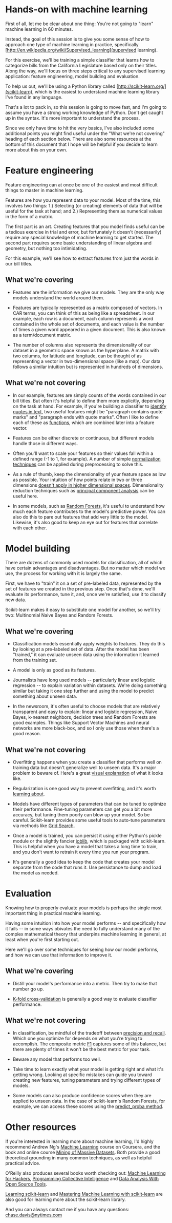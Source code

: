 Hands-on with machine learning
==============================

First of all, let me be clear about one thing: You're not going to "learn" machine learning in 60 minutes.

Instead, the goal of this session is to give you some sense of how to approach one type of machine learning in practice, specifically [http://en.wikipedia.org/wiki/Supervised_learning](supervised learning).

For this exercise, we'll be training a simple classifier that learns how to categorize bills from the California Legislature based only on their titles. Along the way, we'll focus on three steps critical to any supervised learning application: feature engineering, model building and evaluation.

To help us out, we'll be using a Python library called [http://scikit-learn.org/](scikit-learn), which is the easiest to understand machine learning library I've found in any language.

That's a lot to pack in, so this session is going to move fast, and I'm going to assume you have a strong working knowledge of Python. Don't get caught up in the syntax. It's more important to understand the process.

Since we only have time to hit the very basics, I've also included some additional points you might find useful under the "What we're not covering" heading of each section below. There are also some resources at the bottom of this document that I hope will be helpful if you decide to learn more about this on your own.

Feature engineering
===================

Feature engineering can at once be one of the easiest and most difficult things to master in machine learning.

Features are how you represent data to your model. Most of the time, this involves two things: 1.) Selecting (or creating) elements of data that will be useful for the task at hand; and 2.) Representing them as numerical values in the form of a matrix.

The first part is an art. Creating features that you model finds useful can be a tedious exercise in trial and error, but fortunately it doesn't (necessarily) require any special knowledge of machine learning to get started. The second part requires some basic understanding of linear algebra and geometry, but nothing too intimidating.

For this example, we'll see how to extract features from just the words in our bill titles.

What we're covering
-------------------

- Features are the information we give our models. They are the only way models understand the world around them.

- Features are typically represented as a matrix composed of vectors. In CAR terms, you can think of this as being like a spreadsheet. In our example, each row is a document, each column represents a word contained in the whole set of documents, and each value is the number of times a given word appeared in a given document. This is also known as a term/document matrix.

- The number of columns also represents the dimensionality of our dataset in a geometric space known as the hyperplane. A matrix with two columns, for latitude and longitude, can be thought of as representing a vector in two-dimensional space (like a map). Our data follows a similar intuition but is represented in hundreds of dimensions.

What we're not covering
-----------------------

- In our example, features are simply counts of the words contained in our bill titles. But often it's helpful to define them more explicitly, depending on the task at hand. For example, if you're building a classifier to [identify quotes in text](https://github.com/cjdd3b/quotex-simple/), two useful features might be "paragraph contains quote marks" and "paragraph ends with quote marks". Often I like to define each of these as [functions](https://github.com/cjdd3b/quotex-simple/blob/master/features/features.py), which are combined later into a feature vector.

- Features can be either discrete or continuous, but different models handle those in different ways.

- Often you'll want to scale your features so their values fall within a defined range (-1 to 1, for example). A number of simple [normalization techniques](http://en.wikipedia.org/wiki/Feature_scaling) can be applied during preprocessing to solve this.

- As a rule of thumb, keep the dimensionality of your feature space as low as possible. Your intuition of how points relate in two or three dimensions [doesn't apply in higher dimensional spaces](http://en.wikipedia.org/wiki/Curse_of_dimensionality). Dimensionality reduction techniques such as [principal component analysis](http://scikit-learn.org/stable/modules/generated/sklearn.decomposition.PCA.html) can be useful here.

- In some models, such as [Random Forests](http://scikit-learn.org/stable/modules/ensemble.html#feature-importance-evaluation), it's useful to understand how much each feature contributes to the model's predictive power. You can also do this to pare out features that add very little to the model. Likewise, it's also good to keep an eye out for features that correlate with each other.

Model building
==============

There are dozens of commonly used models for classification, all of which have certain advantages and disadvantages. But no matter which model we use, the process for working with it is largely the same.

First, we have to "train" it on a set of pre-labeled data, represented by the set of features we created in the previous step. Once that's done, we'll evaluate its performance, tune it, and, once we're satisfied, use it to classify new data.

Scikit-learn makes it easy to substitute one model for another, so we'll try two: Multinomial Naive Bayes and Random Forests.

What we're covering
-------------------

- Classification models essentially apply weights to features. They do this by looking at a pre-labeled set of data. After the model has been "trained," it can evaluate unseen data using the information it learned from the training set.

- A model is only as good as its features.

- Journalists have long used models -- particularly linear and logistic regression -- to explain variation within datasets. We're doing something similar but taking it one step further and using the model to predict something about unseen data.

- In the newsroom, it's often useful to choose models that are relatively transparent and easy to explain: linear and logistic regression, Naive Bayes, k-nearest neighbors, decision trees and Random Forests are good examples. Things like Support Vector Machines and neural networks are more black-box, and so I only use those when there's a good reason.

What we're not covering
------------------------

- Overfitting happens when you create a classifier that performs well on training data but doesn't generalize well to unseen data. It's a major problem to beware of. Here's a great [visual explanation](http://www.quora.com/What-is-an-intuitive-explanation-of-overfitting) of what it looks like.

- Regularization is one good way to prevent overfitting, and it's worth [learning about](https://www.youtube.com/watch?v=Ms7QkS-uKiI).

- Models have different types of parameters that can be tuned to optimize their performance. Fine-tuning parameters can get you a bit more accuracy, but tuning them poorly can blow up your model. So be careful. Scikit-learn provides some useful tools to auto-tune parameters via methods like [Grid Search](http://scikit-learn.org/stable/modules/grid_search.html).

- Once a model is trained, you can persist it using either Python's pickle module or the slightly fancier [joblib](http://scikit-learn.org/stable/modules/model_persistence.html), which is packaged with scikit-learn. This is helpful when you have a model that takes a long time to train, and you don't want to retrain it every time you run your program.

- It's generally a good idea to keep the code that creates your model separate from the code that runs it. Use persistance to dump and load the model as needed.

Evaluation
==============

Knowing how to properly evaluate your models is perhaps the single most important thing in practical machine learning.

Having some intuition into how your model performs -- and specifically how it fails -- in some ways obivates the need to fully understand many of the complex mathematical theory that underpins machine learning in general, at least when you're first starting out.

Here we'll go over some techniques for seeing how our model performs, and how we can use that information to improve it.

What we're covering
-------------------

- Distill your model's performance into a metric. Then try to make that number go up.

- [K-fold cross-validation](http://scikit-learn.org/stable/modules/cross_validation.html) is generally a good way to evaluate classifier performance.

What we're not covering
-----------------------

- In classification, be mindful of the tradeoff between [precision and recall](http://en.wikipedia.org/wiki/Precision_and_recall). Which one you optimize for depends on what you're trying to accomplish. The composite metric [F1](http://en.wikipedia.org/wiki/F1_score) captures some of this balance, but there are plenty of times it won't be the best metric for your task.

- Beware any model that performs too well.

- Take time to learn exactly what your model is getting right and what it's getting wrong. Looking at specific mistakes can guide you toward creating new features, tuning parameters and trying different types of models.

- Some models can also produce confidence scores when they are applied to unseen data. In the case of scikit-learn's Random Forests, for example, we can access these scores using the [predict_proba method](http://scikit-learn.org/stable/modules/generated/sklearn.ensemble.RandomForestClassifier.html#sklearn.ensemble.RandomForestClassifier.predict_proba).

Other resources
===============

If you're interested in learning more about machine learning, I'd highly recommend Andrew Ng's [Machine Learning](https://www.coursera.org/course/ml) course on Coursera, and the book and online course [Mining of Massive Datasets](http://www.mmds.org/). Both provide a good theoretical grounding in many common techniques, as well as helpful practical advice.

O'Reilly also produces several books worth checking out: [Machine Learning for Hackers](http://shop.oreilly.com/product/0636920018483.do), [Programming Collective Intelligence](http://shop.oreilly.com/product/9780596529321.do) and [Data Analysis With Open Source Tools](http://shop.oreilly.com/product/9780596802363.do).

[Learning scikit-learn](http://www.amazon.com/Learning-scikit-learn-Machine-Python/dp/1783281936) and [Mastering Machine Learning with scikit-learn](https://www.packtpub.com/big-data-and-business-intelligence/mastering-machine-learning-scikit-learn) are also good for learning more about the scikit-learn library.

And you can always contact me if you have any questions: chase.davis@nytimes.com
